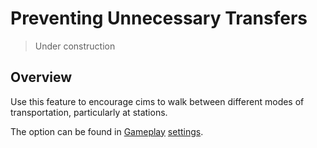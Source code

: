 # Preventing Unnecessary Transfers

> Under construction

## Overview

Use this feature to encourage cims to walk between different modes of transportation, particularly at stations.

The option can be found in [Gameplay](Gameplay.md) [settings](Settings.md).
